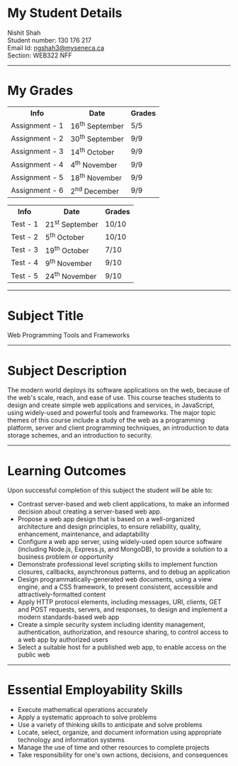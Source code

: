 # My Student Details
Nishit Shah<br>
Student number: 130 176 217<br>
Email Id: ngshah3@myseneca.ca<br>
Section: WEB322 NFF

<hr>

# My Grades
<table>
  <tr>
    <th>Info</th>
    <th>Date</th>
    <th>Grades</th>
  </tr>
  <tr>
    <td>Assignment - 1</td>
    <td>16<sup>th</sup> September</td>
    <td>5/5</td>
  </tr>
  <tr>
    <td>Assignment - 2</td>
    <td>30<sup>th</sup> September</td>
    <td>9/9</td>
  </tr>
  <tr>
    <td>Assignment - 3</td>
    <td>14<sup>th</sup> October</td>
    <td>9/9</td>
  </tr>
  <tr>
    <td>Assignment - 4</td>
    <td>4<sup>th</sup> November</td>
    <td>9/9</td>
  </tr>
  <tr>
    <td>Assignment - 5</td>
    <td>18<sup>th</sup> November</td>
    <td>9/9</td>
  </tr>
  <tr>
    <td>Assignment - 6</td>
    <td>2<sup>nd</sup> December</td>
    <td>9/9</td>
  </tr>
</table>

<table>
  <tr>
    <th>Info</th>
    <th>Date</th>
    <th>Grades</th>
  </tr>
  <tr>
    <td>Test - 1</td>
    <td>21<sup>st</sup> September</td>
    <td>10/10</td>
  </tr>
  <tr>
    <td>Test - 2</td>
    <td>5<sup>th</sup> October</td>
    <td>10/10</td>
  </tr>
  <tr>
    <td>Test - 3</td>
    <td>19<sup>th</sup> October</td>
    <td>7/10</td>
  </tr>
  <tr>
    <td>Test - 4</td>
    <td>9<sup>th</sup> November</td>
    <td>9/10</td>
  </tr>
  <tr>
    <td>Test - 5</td>
    <td>24<sup>th</sup> November</td>
    <td>9/10</td>
  </tr>
</table>

<hr>

# Subject Title

Web Programming Tools and Frameworks

<hr>

# Subject Description

The modern world deploys its software applications on the web, because of the web's scale, reach, and ease of use. This course teaches students to design and create simple web applications and services, in JavaScript, using widely-used and powerful tools and frameworks. The major topic themes of this course include a study of the web as a programming platform, server and client programming techniques, an introduction to data storage schemes, and an introduction to security.

<hr>

# Learning Outcomes

Upon successful completion of this subject the student will be able to:
<ul>
<li>Contrast server-based and web client applications, to make an informed decision about creating a server-based web app.</li>
<li>Propose a web app design that is based on a well-organized architecture and design principles, to ensure reliability, quality, enhancement, maintenance, and adaptability</li>
<li>Configure a web app server, using widely-used open source software (including Node.js, Express.js, and MongoDB), to provide a solution to a business problem or opportunity</li>
<li>Demonstrate professional level scripting skills to implement function closures, callbacks, asynchronous patterns, and to debug an application</li>
<li>Design programmatically-generated web documents, using a view engine, and a CSS framework, to present consistent, accessible and attractively-formatted content</li>
<li>Apply HTTP protocol elements, including messages, URI, clients, GET and POST requests, servers, and responses, to design and implement a modern standards-based web app</li>
<li>Create a simple security system including identity management, authentication, authorization, and resource sharing, to control access to a web app by authorized users</li>
<li>Select a suitable host for a published web app, to enable access on the public web</li>
</ul>

<hr>

# Essential Employability Skills

<ul>
   <li>Execute mathematical operations accurately</li>
   <li>Apply a systematic approach to solve problems</li>
   <li>Use a variety of thinking skills to anticipate and solve problems</li>
   <li>Locate, select, organize, and document information using appropriate technology and information systems</li>
   <li>Manage the use of time and other resources to complete projects</li>
   <li>Take responsibility for one's own actions, decisions, and consequences</li>
</ul>
